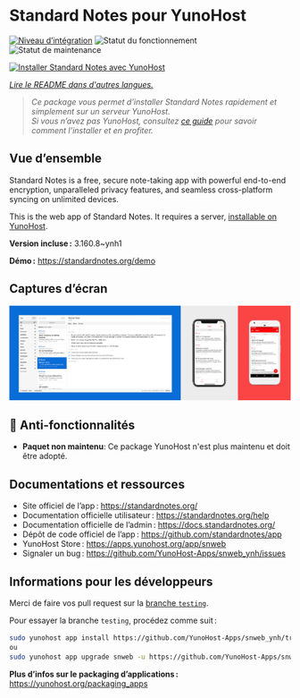 <!--
Nota bene : ce README est automatiquement généré par <https://github.com/YunoHost/apps/tree/master/tools/readme_generator>
Il NE doit PAS être modifié à la main.
-->

# Standard Notes pour YunoHost

[![Niveau d’intégration](https://dash.yunohost.org/integration/snweb.svg)](https://dash.yunohost.org/appci/app/snweb) ![Statut du fonctionnement](https://ci-apps.yunohost.org/ci/badges/snweb.status.svg) ![Statut de maintenance](https://ci-apps.yunohost.org/ci/badges/snweb.maintain.svg)

[![Installer Standard Notes avec YunoHost](https://install-app.yunohost.org/install-with-yunohost.svg)](https://install-app.yunohost.org/?app=snweb)

*[Lire le README dans d'autres langues.](./ALL_README.md)*

> *Ce package vous permet d’installer Standard Notes rapidement et simplement sur un serveur YunoHost.*  
> *Si vous n’avez pas YunoHost, consultez [ce guide](https://yunohost.org/install) pour savoir comment l’installer et en profiter.*

## Vue d’ensemble

Standard Notes is a free, secure note-taking app with powerful end-to-end encryption, unparalleled privacy features, and seamless cross-platform syncing on unlimited devices. 

This is the web app of Standard Notes. It requires a server, [installable on YunoHost](https://github.com/YunoHost-Apps/snserver_ynh).


**Version incluse :** 3.160.8~ynh1

**Démo :** <https://standardnotes.org/demo>

## Captures d’écran

![Capture d’écran de Standard Notes](./doc/screenshots/standard_notes.png)

## :red_circle: Anti-fonctionnalités

- **Paquet non maintenu**: Ce package YunoHost n'est plus maintenu et doit être adopté.

## Documentations et ressources

- Site officiel de l’app : <https://standardnotes.org/>
- Documentation officielle utilisateur : <https://standardnotes.org/help>
- Documentation officielle de l’admin : <https://docs.standardnotes.org/>
- Dépôt de code officiel de l’app : <https://github.com/standardnotes/app>
- YunoHost Store : <https://apps.yunohost.org/app/snweb>
- Signaler un bug : <https://github.com/YunoHost-Apps/snweb_ynh/issues>

## Informations pour les développeurs

Merci de faire vos pull request sur la [branche `testing`](https://github.com/YunoHost-Apps/snweb_ynh/tree/testing).

Pour essayer la branche `testing`, procédez comme suit :

```bash
sudo yunohost app install https://github.com/YunoHost-Apps/snweb_ynh/tree/testing --debug
ou
sudo yunohost app upgrade snweb -u https://github.com/YunoHost-Apps/snweb_ynh/tree/testing --debug
```

**Plus d’infos sur le packaging d’applications :** <https://yunohost.org/packaging_apps>
